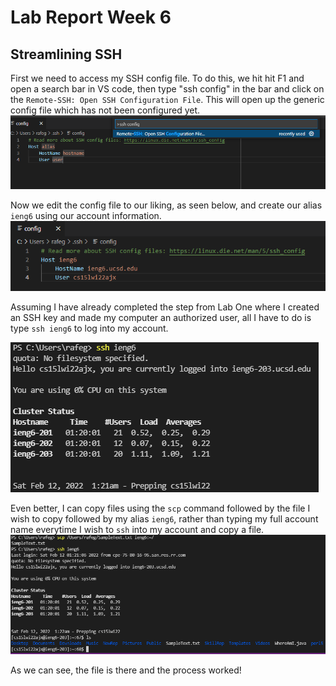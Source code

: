 # Lab Report Week 6

## Streamlining SSH
First we need to access my SSH config file. To do this, we hit hit F1 and open a search bar in VS code, then type "ssh config" in the bar and click on the `Remote-SSH: Open SSH Configuration File`. This will open up the generic config file which has not been configured yet.![image](SSHConfigImage.png)

Now we edit the config file to our liking, as seen below, and create our alias `ieng6` using our account information. ![image](EditedUsingVSCode.PNG)

Assuming I have already completed the step from Lab One where I created an SSH key and made my computer an authorized user, all I have to do is type `ssh ieng6` to log into my account. 

![image](FirstWorks.PNG)

Even better, I can copy files using the `scp` command followed by the file I wish to copy followed by my alias `ieng6`, rather than typing my full account name everytime I wish to `ssh` into my account and copy a file. ![image](ItWorks.PNG)

As we can see, the file is there and the process worked!


